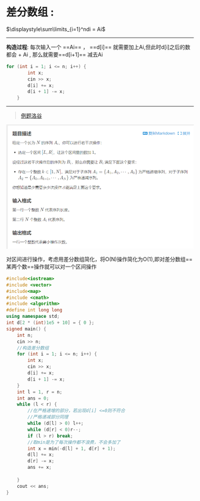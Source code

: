 # 差分数组 :  

$\displaystyle\sum\limits_{i=1}^ndi = Ai$

---

**构造过程**:
每次输入一个  ==Ai==  ，  ==d[i]== 就需要加上Ai,但此时d[i]之后的数都会 $+$ Ai , 那么就需要==d[i+1]== 减去Ai


```cpp
for (int i = 1; i <= n; i++) {
		int x;
		cin >> x;
		d[i] += x;
		d[i + 1] -= x;
	}
```

---

>[例题洛谷](https://www.luogu.com.cn/problem/P7404)

![图 2](../../images/04f984b9eb0ae14e876caf53e709c2f5d100206a36b4253c04cc82cb887e9a39.png)  

对区间进行操作，考虑用差分数组简化，将O(N)操作简化为O(1),即对差分数组==某两个数==操作就可以对一个区间操作
```cpp
#include<iostream>
#include <vector>
#include<map>
#include <cmath>
#include <algorithm>
#define int long long
using namespace std;
int d[2 * (int)1e5 + 10] = { 0 };
signed main() {
	int n;
	cin >> n;
    //构造差分数组
	for (int i = 1; i <= n; i++) {
		int x;
		cin >> x;
		d[i] += x;
		d[i + 1] -= x;
	}
	int l = 1, r = n;
	int ans = 0;
	while (l < r) {
        //在严格递增的部分，若出现d[i] <=0则不符合
        //严格递减部分同理
		while (d[l] > 0) l++; 
		while (d[r] < 0)r--;
		if (l > r) break;
        //取min是为了每次操作都不浪费，不会多加了
		int x = min(-d[l] + 1, d[r] + 1);
		d[l] += x;
		d[r] -= x;
		ans += x;

	}
	cout << ans;
}



```